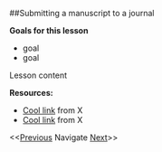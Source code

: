 ##Submitting a manuscript to a journal

**Goals for this lesson**

* goal
* goal

Lesson content


**Resources:**

* [Cool link]() from X
* [Cool link]() from X

<<[Previous](https://github.com/cbahlai/OSRR_course/blob/master/21_crowdsourcing_public_engagement.md)  Navigate [Next](https://github.com/cbahlai/OSRR_course/blob/master/23_managing_collaborative_projects.md)>>

